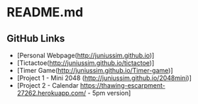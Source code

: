 # README.md

## GitHub Links
* [Personal Webpage(http://juniussim.github.io)]
* [Tictactoe(http://juniussim.github.io/tictactoe)]
* [Timer Game(http://juniussim.github.io/Timer-game)]
* [Project 1 - Mini 2048 (http://juniussim.github.io/2048mini)]
* [Project 2 - Calendar https://thawing-escarpment-27262.herokuapp.com/ - 5pm version]


<!-- for my own reference -->
<!-- # Hello World (h1)
## Major Testing
### Test One
0. numbered list
0. numbered list
0. numbered list
* Unordered list
* Unordered list
` Single line codes`
```
var x = 1
```
``` Javascript
var x = 1
```
[this is the link name (href is here)] -->
